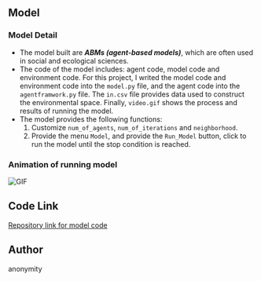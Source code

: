 ## Model

### Model Detail

 - The model built are ***ABMs (agent-based models)***, which are often used in social and ecological sciences. 
 - The code of the model includes: agent code, model code and environment code. For this project, I writed the model code and environment code into the ```model.py``` file, and the agent code into the ```agentframwork.py``` file. The ```in.csv``` file provides data used to construct the environmental space. Finally, ```video.gif``` shows the process and results of running the model.
 - The model provides the following functions:
    1. Customize ```num_of_agents```, ```num_of_iterations``` and ```neighborhood```.
    2. Provide the menu ```Model```, and provide the ```Run_Model``` button, click to run the model until the stop condition is reached.


### Animation of running model

![GIF](https://github.com/hpwonder1/Geography-Programming-Courses/blob/main/video.gif)   

## Code Link

[Repository link for model code](https://github.com/hpwonder1/Geography-Programming-Courses)

## Author

anonymity
